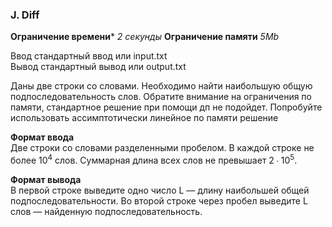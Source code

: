 ### J. Diff
**Ограничение времени***  *2 секунды*
**Ограничение памяти**    *5Mb*


Ввод 	стандартный ввод или input.txt  
Вывод 	стандартный вывод или output.txt  

Даны две строки со словами. Необходимо найти наибольшую общую подпоследовательность слов. Обратите внимание на ограничения по памяти, стандартное решение при помощи дп не подойдет. Попробуйте использовать ассимптотически линейное по памяти решение  

**Формат ввода**  
Две строки со словами разделенными пробелом.
В каждой строке не более $10^4$ слов. Суммарная длина всех слов не превышает $2∙10^5$.  

**Формат вывода**  
В первой строке выведите одно число L — длину наибольшей общей подпоследовательности. Во второй строке через пробел выведите L слов — найденную подпоследовательность. 
